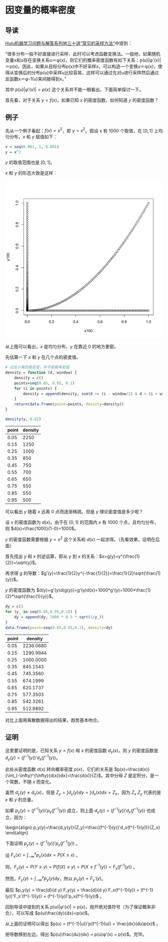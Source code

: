 
# 因变量的概率密度

## 导读

[Hulu机器学习问题与解答系列地三十讲“常见的采样方法”](https://mp.weixin.qq.com/s?__biz=MzA5NzQyNTcxMA==&mid=2656430899&idx=1&sn=3b2f60df6ec181c12cad53f5eba99dee&chksm=8b004b72bc77c2644696fdfc09e3c4bf5541e4b4dc75e5e834a628fddb49be31c75f598a9c52&scene=38#wechat_redirect)中提到：

“很多分布一般不好直接进行采样，此时可以考虑函数变换法。一般地，如果随机变量x和u存在变换关系u＝φ(x)，则它们的概率密度函数有如下关系：p(u)|φ'(x)|＝p(x)。因此，如果从目标分布p(x)中不好采样x，可以构造一个变换u＝φ(x)，使得从变换后的分布p(u)中采样u比较容易，这样可以通过先对u进行采样然后通过反函数x＝φ-1(u)来间接得到x。”

其中 $p(u)|φ'(x)|=p(x)$ 这个关系并不能一眼看出，下面简单探讨一下。

首先看，对于关系 $y=f(x)$，如果已知 $x$ 的密度函数，如何知道 $y$ 的密度函数？

## 例子

先从一个例子看起：$f(x)=x^2$，即 $y=x^2$。假设 $x$ 有 1000 个取值，在 $[0,1]$ 上均匀分布，$x$ 和 $y$ 赋值如下：


```R
x = seq(0.001, 1, 0.001)
y = x^2
```

$y$ 的取值范围也是 $[0,1]$。

$x$ 和 $y$ 的形态大致是这样：

![x_y_density](x_y_density.png)

从上图可以看出，$x$ 是均匀分布，$y$ 在靠近 0 的地方更密。

先估算一下 $x$ 和 $y$ 在几个点的密度值。


```R
# 此处计算的是密度，并不是概率密度
density = function (d, window) {
    density = c()
    points=seq(0.05, 0.95, 0.1)
    for (i in points) {
        density = append(density, sum(d >= (i - window/2) & d < (i + window/2))/window)
    }
    return(data.frame(point=points, density=density))
}
```


```R
density(y, 0.02)
```


<table>
<thead><tr><th scope=col>point</th><th scope=col>density</th></tr></thead>
<tbody>
	<tr><td>0.05</td><td>2250</td></tr>
	<tr><td>0.15</td><td>1250</td></tr>
	<tr><td>0.25</td><td>1000</td></tr>
	<tr><td>0.35</td><td> 850</td></tr>
	<tr><td>0.45</td><td> 750</td></tr>
	<tr><td>0.55</td><td> 700</td></tr>
	<tr><td>0.65</td><td> 650</td></tr>
	<tr><td>0.75</td><td> 550</td></tr>
	<tr><td>0.85</td><td> 550</td></tr>
	<tr><td>0.95</td><td> 500</td></tr>
</tbody>
</table>



可以看出 $y$ 随着 $x$ 远离 0 点而逐渐稀疏。但是 $y$ 理论密度值是多少呢？

设 $x$ 的密度函数为 $d(x)$。由于在 $[0,1]$ 的范围内 $x$ 有 1000 个点，且均匀分布，则 $d(x)=\frac{1000}{1-0}=1000$。

$y$ 的密度函数需要根据 $y=x^2$ 这个关系和 $d(x)$ 一起求得。（先看效果，证明在后面）

首先找出 $y$ 和 $x$ 的逆运算，即从 $y$ 到 $x$ 的关系：$x=g(y)=y^{\frac{1}{2}}=\sqrt{y}$。

再求得 $g$ 的导数：$g'(y)=\frac{1}{2}y^{-\frac{1}{2}}=\frac{1}{2}\sqrt{\frac{1}{y}}$。

$y$ 的密度函数为 $d(y)=g'(y)d(g(y))=g'(y)d(x)=1000*g'(y)=1000*\frac{1}{2}*\sqrt{\frac{1}{y}}$。


```R
dy = c()
for (y_ in seq(0.05,0.95,0.1)) {
    dy = append(dy, 1000 * 0.5 * sqrt(1/y_))
}
data.frame(point=seq(0.05,0.95,0.1), density=dy)
```


<table>
<thead><tr><th scope=col>point</th><th scope=col>density</th></tr></thead>
<tbody>
	<tr><td>0.05     </td><td>2236.0680</td></tr>
	<tr><td>0.15     </td><td>1290.9944</td></tr>
	<tr><td>0.25     </td><td>1000.0000</td></tr>
	<tr><td>0.35     </td><td> 845.1543</td></tr>
	<tr><td>0.45     </td><td> 745.3560</td></tr>
	<tr><td>0.55     </td><td> 674.1999</td></tr>
	<tr><td>0.65     </td><td> 620.1737</td></tr>
	<tr><td>0.75     </td><td> 577.3503</td></tr>
	<tr><td>0.85     </td><td> 542.3261</td></tr>
	<tr><td>0.95     </td><td> 512.9892</td></tr>
</tbody>
</table>



对比上面用离散数据得出的结果，趋势基本吻合。

## 证明

这里要证明的是，已知关系 $y=f(x)$ 和 $x$ 的密度函数 $d_x(x)$，则 $y$ 的密度函数是 $d_y(y)=(f^{-1}(y))'d_x(f^{-1}(y))$。

此处从密度函数 $d(x)$ 转向概率密度 $p(x)$，它们的关系是 $p(x)=\frac{d(x)}{\int_{-\infty}^{\infty}{d(x)}dx}=\frac{d(x)}{Z}$。其中分母 $Z$ 是定积分，是一个常数，不随 $x$ 而变化。

虽然 $d_y(y) \neq d_x(x)$，但是 $Z_y=\int{d_y(y)}dy=\int{d_x(x)}dx=Z_x$，因为 $Z_x$ $Z_y$ 代表的是 $x$ 和 $y$ 的总量。

如果 $p_y(y)=(f^{-1}(y))'p_x(f^{-1}(y))$ 成立，则上面 $d_y(y)=(f^{-1}(y))'d_x(f^{-1}(y))$ 也成立，因为：

\begin{align}
p_y(y)=\frac{d_y(y)}{Z_y}=\frac{(f^{-1}(y))'d_x(f^{-1}(y))}{Z_x}
\end{align}

下面证明 $p_y(y)=(f^{-1}(y))'p_x(f^{-1}(y))$ 。

设 $F_x(x) = \int_{-\infty}^{x}p_x(x)dx = P(X \leq x)$ 。

则，$F_y(y)=P(Y \leq y)=P(f(X) \leq y)=P(X \leq f^{-1}(y))=F_x(f^{-1}(y))$ 。

然而，$F_y(y) = \int_{-\infty}^{y}p_y(y)dy$，所以 $p_y(y)=F_y'(y)$。

最后 $p_y(y) = \frac{d}{d y} F_y(y) = \frac{d}{d y} F_x(f^{-1}(y)) = (f^{-1}(y))'F_x'(f^{-1}(y)) = (f^{-1}(y))'p_x(f^{-1}(y))$ 。

回到导读中提到的关系 $p(u)|φ'(x)|=p(x)$，抛开绝对值符号（为了保证概率非负），可以写成 $p(u)\frac{dy}{dx}=p(x)$。

从上面的证明可以得出 $p(u) = (f^{-1}(u))'p(f^{-1}(u)) = \frac{dx}{du}p(x)$ 。

把导数移到左边，得出 $p(u)\frac{du}{dx} = p(u)φ'(x) = p(x)$。完毕。
